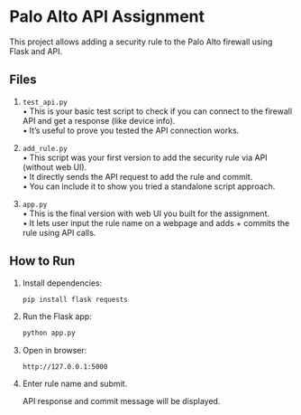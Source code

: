 # Palo Alto API Assignment

This project allows adding a security rule to the Palo Alto firewall using Flask and API.

## Files
  1. `test_api.py`  
	  • This is your basic test script to check if you can connect to the firewall API and get a response (like device info).  
	  • It’s useful to prove you tested the API connection works.

2. `add_rule.py`  
	 • This script was your first version to add the security rule via API (without web UI).  
	 • It directly sends the API request to add the rule and commit.  
	 • You can include it to show you tried a standalone script approach.

3. `app.py`  
	 • This is the final version with web UI you built for the assignment.  
	 • It lets user input the rule name on a webpage and adds + commits the rule using API calls.


## How to Run

1. Install dependencies:
   ```bash
   pip install flask requests
   
2. Run the Flask app:
   ```bash
   python app.py

3. Open in browser:
   ```text
   http://127.0.0.1:5000
   
5. Enter rule name and submit.

   API response and commit message will be displayed.


